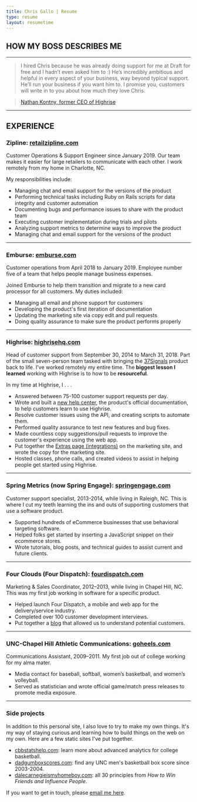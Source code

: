```yaml
--- 
title: Chris Gallo | Resume
type: resume
layout: resumetime
---
```


HOW MY BOSS DESCRIBES ME
----------

* * * * *

> I hired Chris because he was already doing support for me at Draft for free and I hadn’t even asked him to :) He’s incredibly ambitious and helpful in every aspect of your business, way beyond typical support. He’ll run your business if you want him to. I promise you, customers will write in to you about how much they love Chris. 

> [Nathan Kontny, former CEO of Highrise](https://medium.com/@natekontny/moving-on-from-highrise-94fb26df67e7) 

* * * * *

EXPERIENCE
----------

### Zipline: [retailzipline.com](https://www.retailzipline.com/)

Customer Operations & Support Engineer since January 2019. Our team makes it easier for large retailers to communicate with each other. I work remotely from my home in Charlotte, NC. 

My responsibilities include: 

-   Managing chat and email support for the versions of the product  
-   Performing technical tasks including Ruby on Rails scripts for data integrity and customer automation
-   Documenting bugs and performance issues to share with the product team 
-   Executing customer implementation during trials and pilots 
-   Analyzing support metrics to determine ways to improve the product
-   Managing chat and email support for the versions of the product  


* * * * *


### Emburse: [emburse.com](https://www.emburse.com/)

Customer operations from April 2018 to January 2019. Employee number five of a team that helps people manage business expenses.

Joined Emburse to help them transition and migrate to a new card processor for all customers. My duties included: 

-   Managing all email and phone support for customers
-   Developing the product's first iteration of documentation
-   Updating the marketing site via copy edit and pull requests 
-   Doing quality assurance to make sure the product performs properly

* * * * *

### Highrise: [highrisehq.com](http://highrisehq.com)

Head of customer support from September 30, 2014 to March 31, 2018. Part of the small
seven-person team tasked with bringing the
[37Signals](https://signalvnoise.com/posts/3770-big-news-for-highrise)
product back to life. I've worked remotely my entire time. The
**biggest lesson I learned** working with Highrise is to how to be
**resourceful**.

In my time at Highrise, I . . .

-   Answered between 75-100 customer support requests per day.
-   Wrote and built a [new help
    center](http://blog.hotdogsandeggs.com/advice-from-the-future/), the
    product's official documentation, to help customers learn to use
    Highrise.
-   Resolve customer issues using the API, and creating scripts to
    automate them.
-   Performed quality assurance to test new features and bug fixes.
-   Made countless copy suggestions/pull requests to improve the
    customer's experience using the web app.
-   Put together the [Extras page
    (integrations)](https://highrisehq.com/extras/) on the marketing
    site, and wrote the copy for the marketing site.
-   Hosted classes, phone calls, and created videos to assist in helping
    people get started using Highrise.

* * * * *

### Spring Metrics (now Spring Engage): [springengage.com](http://www.springengage.com/)

Customer support specialist, 2013-2014, while living in Raleigh, NC.
This is where I cut my teeth learning the ins and outs of supporting
customers that use a software product.

-   Supported hundreds of eCommerce businesses that use behavioral
    targeting software.
-   Helped folks get started by inserting a JavaScript snippet on their
    ecommerce stores.
-   Wrote tutorials, blog posts, and technical guides to assist current
    and future clients.

* * * * *

### Four Clouds (Four Dispatch): [fourdispatch.com](http://fourdispatch.com/)

Marketing & Sales Coordinator, 2012–2013, while living in Chapel Hill,
NC. This was my first job working in software for a specific product.

-   Helped launch Four Dispatch, a mobile and web app for the
    delivery/service industry.
-   Completed over 100 customer development interviews.
-   Put together a [blog](http://fourdispatch.com/blog/) that allowed us
    to understand potential customers.

* * * * *

### UNC-Chapel Hill Athletic Communications: [goheels.com](http://www.goheels.com/)

Communications Assistant, 2009–2011. My first job out of college working
for my alma mater.

-   Media contact for baseball, softball, women’s basketball, and
    women’s volleyball.
-   Served as statistician and wrote official game/match press releases
    to promote media exposure.

* * * * *

### Side projects

In addition to this personal site, I also love to try to make my own
things. It's my way of staying curious and learning how to build things
on the web on my own. Here are a few static sites I've put together.

-   [cbbstatshelp.com](https://cbbstatshelp.com): learn more about
    advanced analytics for college basketball.
-   [dadgumboxscores.com](https://app.dadgumboxscores.com): find any UNC
    men's basketball box score since 2003-2004.
-   [dalecarnegieismyhomeboy.com](https://hotdogsandeggs.com/dale/):
    all 30 principles from *How to Win Friends and Influence People*.

If you want to get in touch, please [email me
here](mailto:christopher.joseph.gallo@gmail.com).
